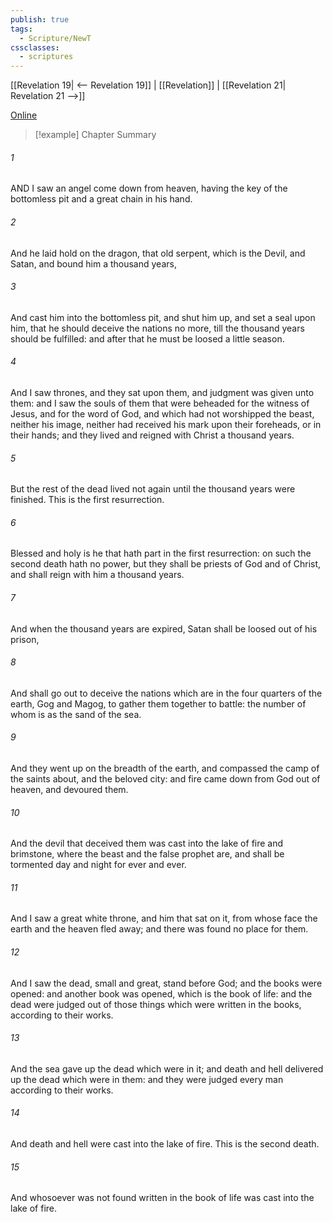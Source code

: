 ```yaml
---
publish: true
tags:
  - Scripture/NewT
cssclasses:
  - scriptures
---
```

[[Revelation 19| <-- Revelation 19]] | [[Revelation]] | [[Revelation 21| Revelation 21 -->]]

[Online](https://churchofjesuschrist.org/study/scriptures/nt/rev/20?lang=eng)

>[!example] Chapter Summary
>
###### 1
AND I saw an angel come down from heaven, having the key of the bottomless pit and a great chain in his hand.
###### 2
And he laid hold on the dragon, that old serpent, which is the Devil, and Satan, and bound him a thousand years,
###### 3
And cast him into the bottomless pit, and shut him up, and set a seal upon him, that he should deceive the nations no more, till the thousand years should be fulfilled: and after that he must be loosed a little season.
###### 4
And I saw thrones, and they sat upon them, and judgment was given unto them: and I saw the souls of them that were beheaded for the witness of Jesus, and for the word of God, and which had not worshipped the beast, neither his image, neither had received his mark upon their foreheads, or in their hands; and they lived and reigned with Christ a thousand years.
###### 5
But the rest of the dead lived not again until the thousand years were finished. This is the first resurrection.
###### 6
Blessed and holy is he that hath part in the first resurrection: on such the second death hath no power, but they shall be priests of God and of Christ, and shall reign with him a thousand years.
###### 7
And when the thousand years are expired, Satan shall be loosed out of his prison,
###### 8
And shall go out to deceive the nations which are in the four quarters of the earth, Gog and Magog, to gather them together to battle: the number of whom is as the sand of the sea.
###### 9
And they went up on the breadth of the earth, and compassed the camp of the saints about, and the beloved city: and fire came down from God out of heaven, and devoured them.
###### 10
And the devil that deceived them was cast into the lake of fire and brimstone, where the beast and the false prophet are, and shall be tormented day and night for ever and ever.
###### 11
And I saw a great white throne, and him that sat on it, from whose face the earth and the heaven fled away; and there was found no place for them.
###### 12
And I saw the dead, small and great, stand before God; and the books were opened: and another book was opened, which is the book of life: and the dead were judged out of those things which were written in the books, according to their works.
###### 13
And the sea gave up the dead which were in it; and death and hell delivered up the dead which were in them: and they were judged every man according to their works.
###### 14
And death and hell were cast into the lake of fire. This is the second death.
###### 15
And whosoever was not found written in the book of life was cast into the lake of fire.



